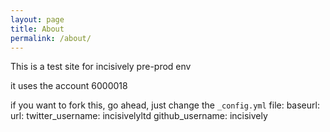 ```yaml
---
layout: page
title: About
permalink: /about/
---
```


This is a test site for incisively pre-prod env 

[incisively-preprod]: https://app.preprod.incisive.ly

it uses the account 6000018

if you want to fork this, go ahead, just change the `_config.yml` file: 
baseurl:
url: 
twitter_username: incisivelyltd
github_username:  incisively
